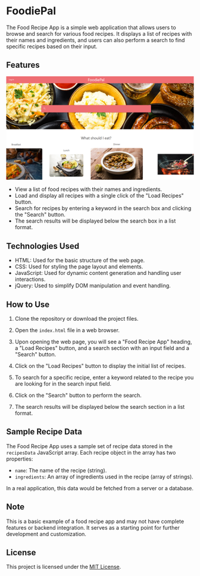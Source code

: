 # FoodiePal

The Food Recipe App is a simple web application that allows users to browse and search for various food recipes. It displays a list of recipes with their names and ingredients, and users can also perform a search to find specific recipes based on their input.

## Features

<img src="./assets/image/Screenshot 2023-08-03 202610.png">

- View a list of food recipes with their names and ingredients.
- Load and display all recipes with a single click of the "Load Recipes" button.
- Search for recipes by entering a keyword in the search box and clicking the "Search" button.
- The search results will be displayed below the search box in a list format.

## Technologies Used

- HTML: Used for the basic structure of the web page.
- CSS: Used for styling the page layout and elements.
- JavaScript: Used for dynamic content generation and handling user interactions.
- jQuery: Used to simplify DOM manipulation and event handling.

## How to Use

1. Clone the repository or download the project files.

2. Open the `index.html` file in a web browser.

3. Upon opening the web page, you will see a "Food Recipe App" heading, a "Load Recipes" button, and a search section with an input field and a "Search" button.

4. Click on the "Load Recipes" button to display the initial list of recipes.

5. To search for a specific recipe, enter a keyword related to the recipe you are looking for in the search input field.

6. Click on the "Search" button to perform the search.

7. The search results will be displayed below the search section in a list format.

## Sample Recipe Data

The Food Recipe App uses a sample set of recipe data stored in the `recipesData` JavaScript array. Each recipe object in the array has two properties:

- `name`: The name of the recipe (string).
- `ingredients`: An array of ingredients used in the recipe (array of strings).

In a real application, this data would be fetched from a server or a database.

## Note

This is a basic example of a food recipe app and may not have complete features or backend integration. It serves as a starting point for further development and customization.

## License

This project is licensed under the [MIT License](LICENSE).